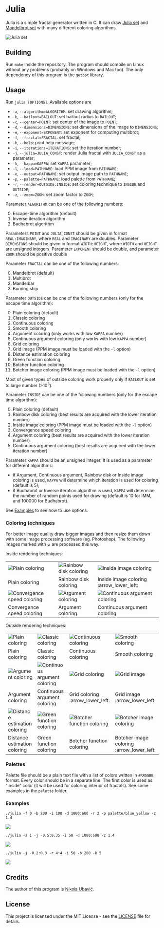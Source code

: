 # Julia

Julia is a simple fractal generator written in C. It can draw [Julia set](https://en.wikipedia.org/wiki/Julia_set) and [Mandelbrot set](https://en.wikipedia.org/wiki/Mandelbrot_set) with many different coloring algorithms.

<img src="img/julia.png" alt="Julia set" title="Julia set">

## Building

Run `make` inside the repository. The program should compile on Linux without any problems (probably on Windows and Mac too). The only dependency of this program is the `getopt` library.

## Usage

Run  `julia [OPTIONS]`. Available options are

  + `-a`, `--algorithm=ALGORITHM`: set drawing algorithm;
  + `-b`, `--bailout=BAILOUT`: set bailout radius to `BAILOUT`;
  + `-c`, `--center=POINT`: set center of the image to `POINT`;
  + `-d`, `--dimensions=DIMENSIONS`: set dimensions of the image to `DIMENSIONS`;
  + `-e`, `--exponent=EXPONENT`: set exponent for computing multibrot;
  + `-f`, `--fractal=FRACTAL`: set fractal;
  + `-h`, `--help`: print help message;
  + `-i`, `--iterations=ITERATIONS`: set the iteration number;
  + `-j`, `--julia=JULIA_CONST`: render Julia fractal with `JULIA_CONST` as a parameter;
  + `-k`, `--kappa=KAPPA`: set `KAPPA` parameter;
  + `-l`, `--load=PATHNAME`: load PPM image from `PATHNAME`;
  + `-o`, `--output=PATHNAME`: set output image path to `PATHNAME`;
  + `-p`, `--palette=PATHNAME`: load palette from `PATHNAME`;
  + `-r`, `--render=OUTSIDE:INSIDE`: set coloring technique to `INSIDE` and `OUTSIDE`;
  + `-z`, `--zoom=ZOOM`: set zoom factor to `ZOOM`;


Parameter `ALGORITHM` can be one of the following numbers:

  0. Escape-time algorithm (default)
  1. Inverse iteration algorithm
  2. Budhabrot algorithm

Parameters `POINT` and `JULIA_CONST` should be given in format `REAL:IMAGINARY`, where `REAL` and `IMAGINARY` are doubles. Parameter `DIMENSIONS` should be given in format `WIDTH:HEIGHT`, where `WIDTH` and `HEIGHT` are unsigned integers. Parameter `EXPONENT` should be double, and parameter `ZOOM` should be positive double

Parameter `FRACTAL` can be one of the following numbers:

  0. Mandelbrot (default)
  1. Multibrot
  2. Mandelbar
  3. Burning ship

Parameter `OUTSIDE` can be one of the following numbers (only for the escape time algorithm):

  0. Plain coloring (default)
  1. Classic coloring
  2. Continuous coloring
  3. Smooth coloring
  4. Argument coloring (only works with low `KAPPA` number)
  5. Continuous argument coloring (only works with low `KAPPA` number)
  6. Grid coloring
  7. Grid image (PPM image must be loaded with the `-l` option)
  8. Distance estimation coloring
  9. Green function coloring
  10. Botcher function coloring
  11. Botcher image coloring (PPM image must be loaded with the `-l` option)

Most of given types of outside coloring work properly only if `BAILOUT` is set to large number (>10<sup>3</sup>).

Parameter `INSIDE` can be one of the following numbers (only for the escape time algorithm):

  0. Plain coloring (default)
  1. Rainbow disk coloring (best results are acquired with the lower iteration number)
  2. Inside image coloring (PPM image must be loaded with the `-l` option)
  3. Convergence speed coloring
  4. Argument coloring (best results are acquired with the lower iteration number)
  5. Continuous argument coloring (best results are acquired with the lower iteration number)

Parameter `KAPPA` should be an unsigned integer. It is used as a parameter for different algorithms:
  + if Argument, Continuous argument, Rainbow disk or Inside image coloring is used, `KAPPA` will determine which iteration is used for coloring (default is 5);
  + if Budhabrot or Inverse iteration algorithm is used, `KAPPA` will determine the number of random points used for drawing (default is 10 for IMM, and 100000 for Budhabrot).

See [Examples](#examples) to see how to use options.

### Coloring techniques

For better image quality draw bigger images and then resize them down with some image processing software (eg. Photoshop). The following images marked with :arrow_lower_left: are processed this way. 

Inside rendering techniques:

<table>
  <tr>
    <td><img src="img/00.png" alt="Plain coloring" title="Plain coloring"></td>
    <td><img src="img/01.png" alt="Rainbow disk coloring" title="Rainbow disk coloring"></td>
    <td><img src="img/02.png" alt="Inside image coloring" title="Inside image coloring"></td>
  </tr>
  <tr>
    <td>Plain coloring</td>
    <td>Rainbow disk coloring</td>
    <td>Inside image coloring :arrow_lower_left:</td>
  </tr>
  <tr>
    <td><img src="img/03.png" alt="Convergence speed coloring" title="Convergence speed coloring"></td>
    <td><img src="img/04.png" alt="Argument coloring" title="Argument coloring"></td>
    <td><img src="img/05.png" alt="Continuous argument coloring" title="Continuous argument coloring"></td>
  </tr>
  <tr>
    <td>Convergence speed coloring</td>
    <td>Argument coloring</td>
    <td>Continuous argument coloring</td>
  </tr>
</table>

Outside rendering techniques:

<table>
  <tr>
    <td><img src="img/00.png" alt="Plain coloring" title="Plain coloring"></td>
    <td><img src="img/10.png" alt="Classic coloring" title="Classic coloring"></td>
    <td><img src="img/20.png" alt="Continuous coloring" title="Continuous coloring"></td>
    <td><img src="img/30.png" alt="Smooth coloring" title="Smooth coloring"></td>
  </tr>
  <tr>
    <td>Plain coloring</td>
    <td>Classic coloring</td>
    <td>Continuous coloring</td>
    <td>Smooth coloring</td>
  </tr>
  <tr>
    <td><img src="img/40.png" alt="Argument coloring" title="Argument coloring"></td>
    <td><img src="img/50.png" alt="Continuous argument coloring" title="Continuous argument coloring"></td>
    <td><img src="img/60.png" alt="Grid coloring" title="Grid coloring"></td>
    <td><img src="img/70.png" alt="Grid image" title="Grid image"></td>
  </tr>
  <tr>
    <td>Argument coloring</td>
    <td>Continuous argument coloring</td>
    <td>Grid coloring :arrow_lower_left:</td>
    <td>Grid image :arrow_lower_left:</td>
  </tr>
  <tr>
    <td><img src="img/80.png" alt="Distance estimation coloring" title="Distance estimation coloring"></td>
    <td><img src="img/90.png" alt="Green function coloring" title="Green function coloring"></td>
    <td><img src="img/100.png" alt="Botcher function coloring" title="Botcher function coloring"></td>
    <td><img src="img/110.png" alt="Botcher image coloring" title="Botcher image coloring"></td>
  </tr>
  <tr>
    <td>Distance estimation coloring</td>
    <td>Green function coloring</td>
    <td>Botcher function coloring</td>
    <td>Botcher image coloring :arrow_lower_left:</td>
  </tr>
</table>

### Palettes

Palette file should be a plain text file with a list of colors written in `#RRGGBB` format. Every color should be in a separate line. The first color is used as "inside" color (it will be used for coloring interior of fractals). See some examples in the `palette` folder.

### Examples

``
./julia -f 0 -b 200 -i 100 -d 1000:600 -r 2 -p palette/blue_yellow -z 1.4
``

<img src="img/example1.bmp">

``
./julia -a 1 -j -0.5:0.35 -i 50 -d 1000:600 -z 1.4
``

<img src="img/example2.bmp">

``
./julia -j -0.2:0.3 -r 4:4 -i 50 -b 200 -k 5
``

<img src="img/example3.bmp">

## Credits

The author of this program is [Nikola Ubavić](https://ubavic.rs/?lang=en).

## License

This project is licensed under the MIT License - see the [LICENSE](LICENSE) file for details.
